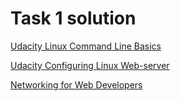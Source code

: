 # Task 1 solution

[Udacity Linux Command Line Basics](Linux_Command_Line_Basics_screenshot.jpg)

[Udacity Configuring Linux Web-server](Configuring_Linux_Web_server_screenshot.jpg)

[Networking for Web Developers](Networking_for_Web_developers_screenshot.jpg)